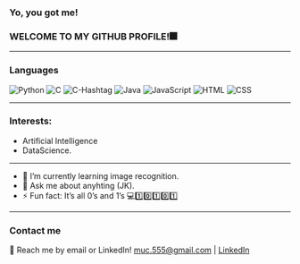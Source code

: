 ### Yo, you got me!
### WELCOME TO MY GITHUB PROFILE!🎆

_________________________________________________________________________________________________________________________________________________________________________________


### Languages
![Python](https://img.shields.io/badge/-Python-000?&logo=Python)
![C](https://img.shields.io/badge/-C-000?&logo=C)
![C-Hashtag](https://img.shields.io/badge/-CSharp-000?&logo=CSharp)
![Java](https://img.shields.io/badge/-Java-000?&logo=Java)
![JavaScript](https://img.shields.io/badge/-JavaScript-000?&logo=JavaScript)
![HTML](https://img.shields.io/badge/-HTML-000?logo=HTML5)
![CSS](https://img.shields.io/badge/-CSS3-000?logo=CSS3)
_________________________________________________________________________________________________________________________________________________________________________________

### Interests:
- Artificial Intelligence
- DataScience.
_________________________________________________________________________________________________________________________________________________________________________________

- 🌱 I’m currently learning image recognition.
- 💬 Ask me about anyhting (JK).
- ⚡ Fun fact: It’s all 0’s and 1’s 💻1️⃣0️⃣1️⃣0️⃣1️⃣

_________________________________________________________________________________________________________________________________________________________________________________

### Contact me

💬 Reach me by email or LinkedIn! muc.555@gmail.com | 
[LinkedIn](https://www.linkedin.com/in/tanzeela-s-083950208/)
